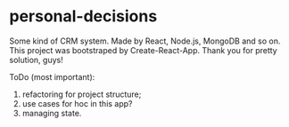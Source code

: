 # personal-decisions
Some kind of CRM system. Made by React, Node.js, MongoDB and so on.
This project was bootstraped by Create-React-App. Thank you for pretty solution, guys!

ToDo (most important):
1. refactoring for project structure;
2. use cases for hoc in this app?
3. managing state.
